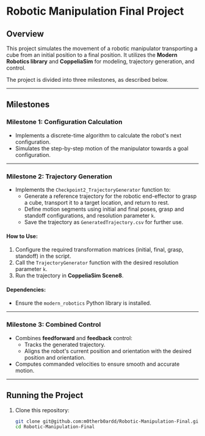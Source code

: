 # Robotic Manipulation Final Project

## Overview
This project simulates the movement of a robotic manipulator transporting a cube from an initial position to a final position. It utilizes the **Modern Robotics library** and **CoppeliaSim** for modeling, trajectory generation, and control.

The project is divided into three milestones, as described below.

---

## Milestones

### **Milestone 1: Configuration Calculation**
- Implements a discrete-time algorithm to calculate the robot's next configuration.
- Simulates the step-by-step motion of the manipulator towards a goal configuration.

---

### **Milestone 2: Trajectory Generation**
- Implements the `Checkpoint2_TrajectoryGenerator` function to:
  - Generate a reference trajectory for the robotic end-effector to grasp a cube, transport it to a target location, and return to rest.
  - Define motion segments using initial and final poses, grasp and standoff configurations, and resolution parameter `k`.
  - Save the trajectory as `GeneratedTrajectory.csv` for further use.

#### **How to Use:**
1. Configure the required transformation matrices (initial, final, grasp, standoff) in the script.
2. Call the `TrajectoryGenerator` function with the desired resolution parameter `k`.
3. Run the trajectory in **CoppeliaSim Scene8**.

#### **Dependencies:**
- Ensure the `modern_robotics` Python library is installed.

---

### **Milestone 3: Combined Control**
- Combines **feedforward** and **feedback** control:
  - Tracks the generated trajectory.
  - Aligns the robot's current position and orientation with the desired position and orientation.
- Computes commanded velocities to ensure smooth and accurate motion.

---

## Running the Project
1. Clone this repository:
   ```bash
   git clone git@github.com:m0therb0ardd/Robotic-Manipulation-Final.git
   cd Robotic-Manipulation-Final
